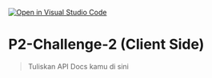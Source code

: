 [![Open in Visual Studio Code](https://classroom.github.com/assets/open-in-vscode-2e0aaae1b6195c2367325f4f02e2d04e9abb55f0b24a779b69b11b9e10269abc.svg)](https://classroom.github.com/online_ide?assignment_repo_id=15481192&assignment_repo_type=AssignmentRepo)
# P2-Challenge-2 (Client Side)

> Tuliskan API Docs kamu di sini
